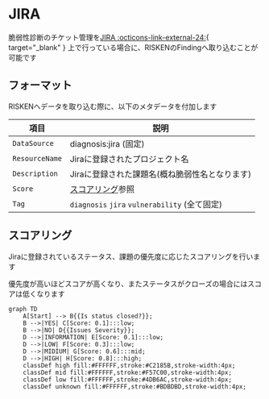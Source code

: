 # JIRA

脆弱性診断のチケット管理を[JIRA :octicons-link-external-24:](https://www.atlassian.com/ja/software/jira){ target="_blank" } 上で行っている場合に、RISKENのFindingへ取り込むことが可能です

## フォーマット

RISKENへデータを取り込む際に、以下のメタデータを付加します

| 項目            | 説明                                            |
| -------------- | ---------------------------------------------- |
| `DataSource`   | diagnosis:jira (固定)                           |
| `ResourceName` | Jiraに登録されたプロジェクト名                      |
| `Description`  | Jiraに登録された課題名(概ね脆弱性名となります)        |
| `Score`        | [スコアリング](/diagnosis/jira_concept#_2)参照            |
| `Tag`          | `diagnosis` `jira` `vulnerability` (全て固定)    |


## スコアリング

Jiraに登録されているステータス、課題の優先度に応じたスコアリングを行います

優先度が高いほどスコアが高くなり、またステータスがクローズの場合にはスコアは低くなります

```mermaid
graph TD
    A[Start] --> B{{Is status closed?}};
    B -->|YES| C[Score: 0.1]:::low;
    B -->|NO| D{{Issues Severity}};
    D -->|INFORMATION| E[Score: 0.1]:::low;
    D -->|LOW| F[Score: 0.3]:::low;
    D -->|MIDIUM| G[Score: 0.6]:::mid;
    D -->|HIGH| H[Score: 0.8]:::high;
    classDef high fill:#FFFFFF,stroke:#C2185B,stroke-width:4px;
    classDef mid fill:#FFFFFF,stroke:#F57C00,stroke-width:4px;
    classDef low fill:#FFFFFF,stroke:#4DB6AC,stroke-width:4px;
    classDef unknown fill:#FFFFFF,stroke:#BDBDBD,stroke-width:4px;
```
